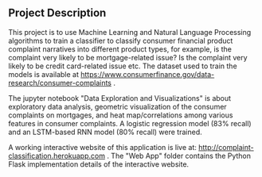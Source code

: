 ## Project Description

This project is to use Machine Learning and Natural Language Processing algorithms to train a classifier 
to classify consumer financial product complaint narratives into different product types, for example, is
the complaint very likely to be mortgage-related issue? Is the complaint very likely to be credit card-related
issue etc. The dataset used to train the models is available at https://www.consumerfinance.gov/data-research/consumer-complaints . 

The jupyter notebook "Data Exploration and Visualizations" is about exploratory data analysis, geometric 
visualization of the consumer complaints on mortgages, and heat map/correlations among various features 
in consumer complaints. A logistic regression model (83% recall) and an LSTM-based RNN model (80% recall) were trained.

A working interactive website of this application is live at: http://complaint-classification.herokuapp.com . The "Web App" folder contains the Python Flask implementation details of the interactive website.

